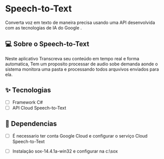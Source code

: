 
# Speech-to-Text

Converta voz em texto de maneira precisa usando uma API desenvolvida com as tecnologias de IA do Google .  

## 💻 Sobre o Speech-to-Text

Neste aplicativo Transcreva seu conteúdo em tempo real e forma automatica, Tem um proposito processar de audio sobe demanda aonde o sistema monitora uma pasta
e processando todos arquvivos enviados para ela.


## ✨ Tecnologias

-   [ ] Framework C#
- 	[ ] API Cloud Speech-to-Text

## 🔖 Dependencias

-   [ ] É necessario ter conta Google Cloud e configurar o serviço Cloud Speech-to-Text
- 	[ ] Instalação sox-14.4.1a-win32 e configurar na c:\sox

